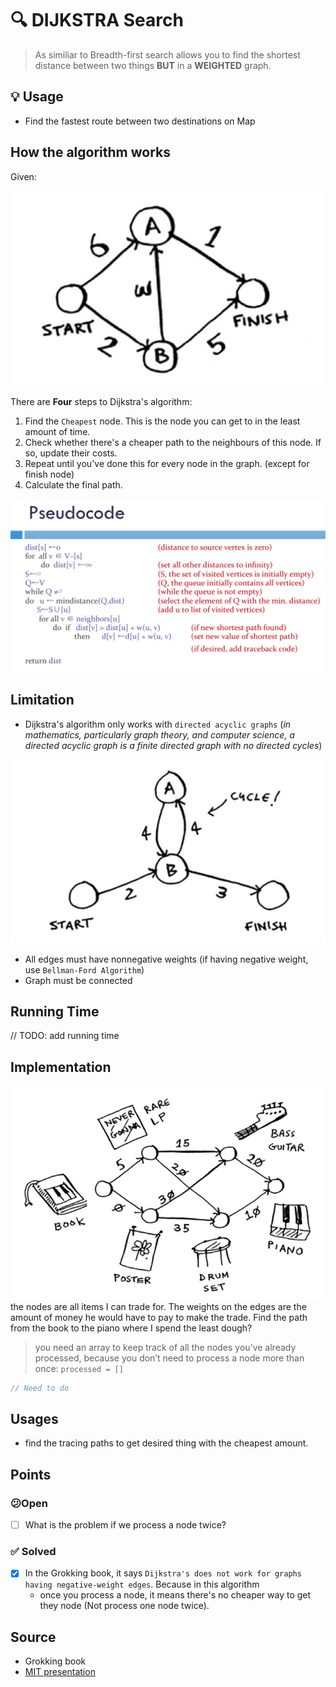 # 🔍 **DIJKSTRA Search**

> As similiar to Breadth-first search allows you to find the shortest distance between two things **BUT** in a **WEIGHTED** graph.

## **💡 Usage**

* Find the fastest route between two destinations on Map

## How the algorithm works

Given:

![](dijkstra-2020-03-14-09-56-35.png)

There are **Four** steps to Dijkstra's algorithm:

1. Find the `Cheapest` node. This is the node you can get to in the least amount of time.
2. Check whether there's a cheaper path to the neighbours of this node. If so, update their costs.
3. Repeat until you've done this for every node in the graph. (except for finish node)
4. Calculate the final path.

![peusecode](dijkstra-2020-03-18-11-42-37.png)

## Limitation

* Dijkstra's algorithm only works with `directed acyclic graphs` (*in mathematics, particularly graph theory, and computer science, a directed acyclic graph is a finite directed graph with no directed cycles*)

![cycle](dijkstra-2020-03-18-08-44-18.png)

* All edges must have nonnegative weights (if having negative weight, use `Bellman-Ford Algorithm`)
* Graph must be connected

## Running Time

// TODO: add running time

## Implementation

![problem](dijkstra-2020-03-18-08-47-38.png)
the nodes are all items I can trade for. The weights on the edges are the amount of money he would have to pay to make the trade. Find the path from the book to the piano where I spend the least dough?

> you need an array to keep track of all the nodes you’ve already processed, because you don’t need to process a node more than once:
> `processed = []`

```javascript
// Need to do
```

## Usages

* find the tracing paths to get desired thing with the cheapest amount.

## **Points**

### **😕Open**

* [ ] What is the problem if we process a node twice?

### **✅ Solved**

* [x] In the Grokking book, it says `Dijkstra's does not work for graphs having negative-weight edges`. Because in this algorithm
  * once you process a node, it means there's no cheaper way to get they node (Not process one node twice).

## Source

* Grokking book
* [MIT presentation](https://math.mit.edu/~rothvoss/18.304.3PM/Presentations/1-Melissa.pdf)
